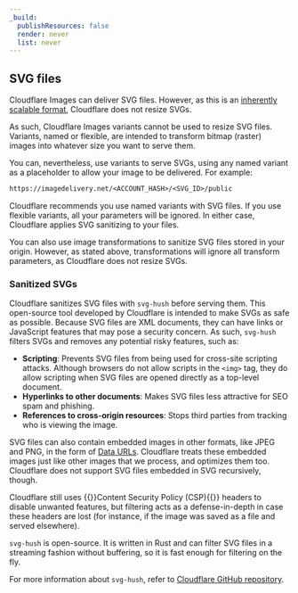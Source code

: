 ```yaml
---
_build:
  publishResources: false
  render: never
  list: never
---
```


## SVG files

Cloudflare Images can deliver SVG files. However, as this is an [inherently scalable format](https://www.w3.org/TR/SVG2/), Cloudflare does not resize SVGs. 

As such, Cloudflare Images variants cannot be used to resize SVG files. Variants, named or flexible, are intended to transform bitmap (raster) images into whatever size you want to serve them. 

You can, nevertheless, use variants to serve SVGs, using any named variant as a placeholder to allow your image to be delivered. For example:

```txt
https://imagedelivery.net/<ACCOUNT_HASH>/<SVG_ID>/public
```

Cloudflare recommends you use named variants with SVG files. If you use flexible variants, all your parameters will be ignored. In either case, Cloudflare applies SVG sanitizing to your files.

You can also use image transformations to sanitize SVG files stored in your origin. However, as stated above, transformations will ignore all transform parameters, as Cloudflare does not resize SVGs.

### Sanitized SVGs

Cloudflare sanitizes SVG files with `svg-hush` before serving them. This open-source tool developed by Cloudflare is intended to make SVGs as safe as possible. Because SVG files are XML documents, they can have links or JavaScript features that may pose a security concern. As such, `svg-hush` filters SVGs and removes any potential risky features, such as:

* **Scripting**: Prevents SVG files from being used for cross-site scripting attacks. Although browsers do not allow scripts in the `<img>` tag, they do allow scripting when SVG files are opened directly as a top-level document.
* **Hyperlinks to other documents**: Makes SVG files less attractive for SEO spam and phishing.
* **References to cross-origin resources**: Stops third parties from tracking who is viewing the image.

SVG files can also contain embedded images in other formats, like JPEG and PNG, in the form of [Data URLs](https://developer.mozilla.org/en-US/docs/Web/HTTP/Basics_of_HTTP/Data_URLs). Cloudflare treats these embedded images just like other images that we process, and optimizes them too. Cloudflare does not support SVG files embedded in SVG recursively, though.

Cloudflare still uses {{<glossary-tooltip term_id="content security policy (CSP)">}}Content Security Policy (CSP){{</glossary-tooltip>}} headers to disable unwanted features, but filtering acts as a defense-in-depth in case these headers are lost (for instance, if the image was saved as a file and served elsewhere).

`svg-hush` is open-source. It is written in Rust and can filter SVG files in a streaming fashion without buffering, so it is fast enough for filtering on the fly.

For more information about `svg-hush`, refer to [Cloudflare GitHub repository](https://github.com/cloudflare/svg-hush).